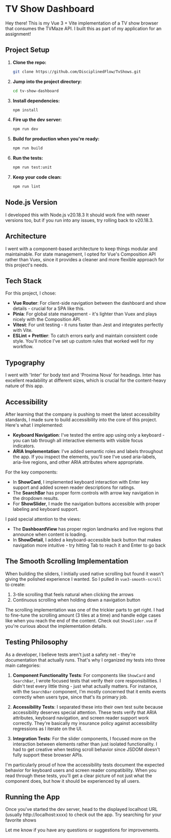 # TV Show Dashboard

Hey there! This is my Vue 3 + Vite implementation of a TV show browser that consumes the TVMaze API. I built this as part of my application for an assignment!

## Project Setup

1. **Clone the repo:**

   ```sh
   git clone https://github.com/DisciplinedFlow/TvShows.git
   ```

2. **Jump into the project directory:**

   ```sh
   cd tv-show-dashboard
   ```

3. **Install dependencies:**

   ```sh
   npm install
   ```

4. **Fire up the dev server:**

   ```sh
   npm run dev
   ```

5. **Build for production when you're ready:**

   ```sh
   npm run build
   ```

6. **Run the tests:**

   ```sh
   npm run test:unit
   ```

7. **Keep your code clean:**
   ```sh
   npm run lint
   ```

## Node.js Version

I developed this with Node.js v20.18.3 It should work fine with newer versions too, but if you run into any issues, try rolling back to v20.18.3.

## Architecture

I went with a component-based architecture to keep things modular and maintainable. For state management, I opted for Vue's Composition API rather than Vuex, since it provides a cleaner and more flexible approach for this project's needs.

## Tech Stack

For this project, I chose:

- **Vue Router**: For client-side navigation between the dashboard and show details - crucial for a SPA like this.
- **Pinia**: For global state management - it's lighter than Vuex and plays nicely with the Composition API.
- **Vitest**: For unit testing - it runs faster than Jest and integrates perfectly with Vite.
- **ESLint + Prettier**: To catch errors early and maintain consistent code style. You'll notice I've set up custom rules that worked well for my workflow.

## Typography

I went with 'Inter' for body text and 'Proxima Nova' for headings. Inter has excellent readability at different sizes, which is crucial for the content-heavy nature of this app.

## Accessibility

After learning that the company is pushing to meet the latest accessibility standards, I made sure to build accessibility into the core of this project. Here's what I implemented:

- **Keyboard Navigation**: I've tested the entire app using only a keyboard - you can tab through all interactive elements with visible focus indicators.
- **ARIA Implementation**: I've added semantic roles and labels throughout the app. If you inspect the elements, you'll see I've used aria-labels, aria-live regions, and other ARIA attributes where appropriate.

For the key components:

- In **ShowCard**, I implemented keyboard interaction with Enter key support and added screen reader descriptions for ratings.
- The **SearchBar** has proper form controls with arrow key navigation in the dropdown results.
- For **ShowSlider**, I made the navigation buttons accessible with proper labeling and keyboard support.

I paid special attention to the views:

- The **DashboardView** has proper region landmarks and live regions that announce when content is loading.
- In **ShowDetail**, I added a keyboard-accessible back button that makes navigation more intuitive - try hitting Tab to reach it and Enter to go back

## The Smooth Scrolling Implementation

When building the sliders, I initially used native scrolling but found it wasn't giving the polished experience I wanted. So I pulled in `vue3-smooth-scroll` to create:

1. 3-tile scrolling that feels natural when clicking the arrows
2. Continuous scrolling when holding down a navigation button

The scrolling implementation was one of the trickier parts to get right. I had to fine-tune the scrolling amount (3 tiles at a time) and handle edge cases like when you reach the end of the content. Check out `ShowSlider.vue` if you're curious about the implementation details.

## Testing Philosophy

As a developer, I believe tests aren't just a safety net - they're documentation that actually runs. That's why I organized my tests into three main categories:

1. **Component Functionality Tests**: For components like `ShowCard` and `SearchBar`, I wrote focused tests that verify their core responsibilities. I didn't test every little thing - just what actually matters. For instance, with the `SearchBar` component, I'm mostly concerned that it emits events correctly when users type, since that's its primary job.

2. **Accessibility Tests**: I separated these into their own test suite because accessibility deserves special attention. These tests verify that ARIA attributes, keyboard navigation, and screen reader support work correctly. They're basically my insurance policy against accessibility regressions as I iterate on the UI.

3. **Integration Tests**: For the slider components, I focused more on the interaction between elements rather than just isolated functionality. I had to get creative when testing scroll behavior since JSDOM doesn't fully support these browser APIs.

I'm particularly proud of how the accessibility tests document the expected behavior for keyboard users and screen reader compatibility. When you read through these tests, you'll get a clear picture of not just what the component does, but how it should be experienced by all users.

## Running the App

Once you've started the dev server, head to the displayed localhost URL (usually http://localhost:xxxx) to check out the app. Try searching for your favorite shows

Let me know if you have any questions or suggestions for improvements.
